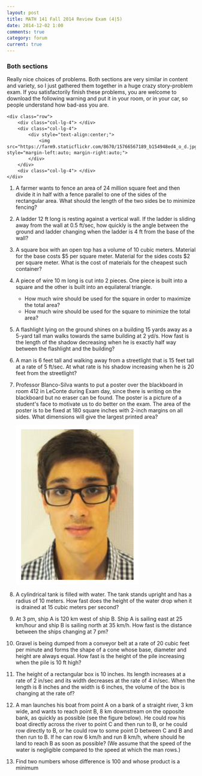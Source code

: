 ```yaml
---
layout: post
title: MATH 141 Fall 2014 Review Exam (4|5)
date: 2014-12-02 1:00
comments: true
category: forum
current: true
---
```


<div class="well">
	<h3>Both sections</h3>
	Really nice choices of problems.  Both sections are very similar in content and variety, so I just gathered them together in a huge crazy story-problem exam.  If you satisfactorily finish these problems, you are welcome to download the following warning and put it in your room, or in your car, so people understand how bad-ass you are. <br />

	<div class="row">
		<div class="col-lg-4"> </div>
		<div class="col-lg-4">
			<div style="text-align:center;">
				<img src="https://farm9.staticflickr.com/8670/15766567189_b154948ed4_o_d.jpg" style="margin-left:auto; margin-right:auto;">
			</div>
		</div>
		<div class="col-lg-4"> </div>
	</div>
</div>

1. A farmer wants to fence an area of 24 million square feet and then divide it in half with a fence parallel to one of the sides of the rectangular area. What should the length of the two sides be to minimize fencing? 

2. A ladder 12 ft long is resting against a vertical wall. If the ladder is sliding away from the wall at 0.5 ft/sec, how quickly is the angle between the ground and ladder changing when the ladder is 4 ft from the base of the wall? 

3. A square box with an open top has a volume of 10 cubic meters. Material for the base costs $5 per square meter. Material for the sides costs $2 per square meter. What is the cost of materials for the cheapest such container? 

4. A piece of wire 10 m long is cut into 2 pieces. One piece is built into a square and the other is built into an equilateral triangle. 
	* How much wire should be used for the square in order to maximize the total area?
	* How much wire should be used for the square to minimize the total area? 


5. A flashlight lying on the ground shines on a building 15 yards away as a 5-yard tall man walks towards the same building at 2 yd/s. How fast is the length of the shadow decreasing when he is exactly half way between the flashlight and the building? 

6. A man is 6 feet tall and walking away from a streetlight that is 15 feet tall at a rate of 5 ft/sec.  At what rate is his shadow increasing when he is 20 feet from the streetlight?

7. Professor Blanco-Silva wants to put a poster over the blackboard in room 412 in LeConte during Exam day, since there is writing on the blackboard but no eraser can be found. The poster is a picture of a student's face to motivate us to do better on the exam. The area of the poster is to be fixed at 180 square inches with 2-inch margins on all sides. What dimensions will give the largest printed area? 
	<div class="row">
		<div class="col-lg-4"> </div>
		<div class="col-lg-4">
			<div class="thumbnail">
				<img src="/images/pedro.png">
			</div>
		</div>
		<div class="col-lg-4"> </div>
	</div>
8. A cylindrical tank is filled with water. The tank stands upright and has a radius of 10 meters. How fast does the height of the water drop when it is drained at 15 cubic meters per second?

9. At 3 pm, ship A is 120 km west of ship B. Ship A is sailing east at 25 km/hour and ship B is sailing north at 35 km/h. How fast is the distance between the ships changing at 7 pm?

10. Gravel is being dumped from a conveyor belt at a rate of  20 cubic feet per minute and forms the shape of a cone whose base, diameter and height are always equal. How fast is the height of the pile increasing when the pile is 10 ft high?

11. The height of a rectangular box is 10 inches.  Its length increases at a rate of 2 in/sec and its width decreases at the rate of 4 in/sec.  When the length is 8 inches and the width is 6 inches, the volume of the box is changing at the rate of? 

12.	A man launches his boat from point A on a bank of a straight river, 3 km wide, and wants to reach point B, 8 km downstream on the opposite bank, as quickly as possible (see the figure below). He could row his boat directly across the river to point C and then run to B, or he could row directly to B, or he could row to some point D between C and B and then run to B. If he can row 6 km/h and run 8 km/h, where should he land to reach B as soon as possible? (We assume that the speed of the water is negligible compared to the speed at which the man rows.)

13. Find two numbers whose difference is 100 and whose product is a minimum